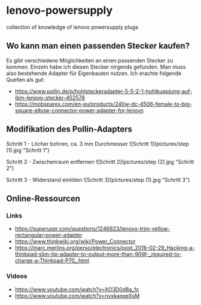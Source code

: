 # lenovo-powersupply
collection of knowledge of lenovo powersupply plugs

## Wo kann man einen passenden Stecker kaufen?

Es gibt verschiedene Möglichkeiten an einen passenden Stecker zu kommen.
Einzeln habe ich diesen Stecker nirgends gefunden.
Man muss also bestehende Adapter für Eigenbauten nutzen.
Ich erachte folgende Quellen als gut:

+ https://www.pollin.de/p/hohlsteckeradapter-5-5-2-1-hohlkupplung-auf-ibm-lenovo-stecker-452578
+ https://mobspares.com/en-eu/products/240w-dc-4506-female-to-big-square-elbow-connector-power-adapter-for-lenovo

## Modifikation des Pollin-Adapters

Schritt 1 - Löcher bohren, ca. 3 mm Durchmesser
![Schritt 1](pictures/step (1).jpg "Schritt 1")

Schritt 2 - Zwischenraum entfernen
![Schritt 2](pictures/step (2).jpg "Schritt 2")

Schritt 3 - Widerstand einlöten
![Schritt 3](pictures/step (1).jpg "Schritt 3")


## Online-Ressourcen

### Links

+ https://superuser.com/questions/1246823/lenovo-trim-yellow-rectangular-power-adapter
+ https://www.thinkwiki.org/wiki/Power_Connector
+ https://marc.merlins.org/perso/electronics/post_2016-02-29_Hacking-a-thinkpad-slim-tip-adapter-to-output-more-than-90W-_required-to-charge-a-Thinkpad-P70_.html

### Videos

+ https://www.youtube.com/watch?v=XO3D0d8a_fc
+ https://www.youtube.com/watch?v=nvxkaqxeXsM
